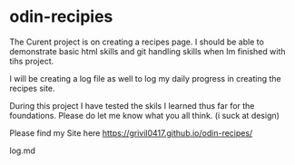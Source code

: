 # odin-recipies

The Curent project is on creating a recipes page. I should be able to demonstrate basic html skills and git handling skills when Im finished with tihs project.

I will be creating a log file as well to log my daily progress in creating the recipes site.

During this project I have tested the skils I learned thus far for the foundations. Please do let me know what you all think. (i suck at design)

Please find my Site here https://grivil0417.github.io/odin-recipes/

log.md